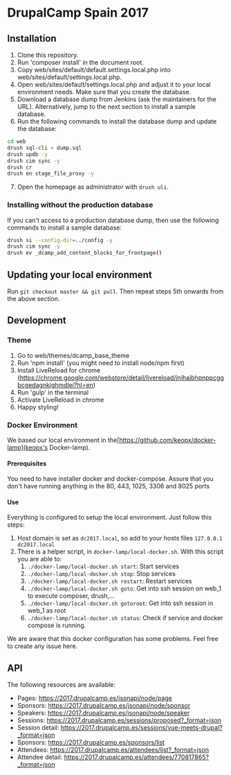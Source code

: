 # DrupalCamp Spain 2017

## Installation
1. Clone this repository.
2. Run 'composer install' in the document root.
3. Copy web/sites/default/default.settings.local.php into
   web/sites/default/settings.local.php.
4. Open web/sites/default/settings.local.php and adjust it
   to your local environment needs. Make sure that you create the database.
5. Download a database dump from Jenkins (ask the maintainers for the URL).
   Alternatively, jump to the next section to install a sample database.
6. Run the following commands to install the database dump and update the
   database:
```bash
cd web
drush sql-cli < dump.sql
drush updb -y
drush cim sync -y
drush cr
drush en stage_file_proxy -y
```
7. Open the homepage as administrator with `drush uli`.

### Installing without the production database
If you can't access to a production database dump, then use the following
commands to install a sample database:

```bash
drush si --config-dir=../config -y
drush cim sync -y
drush ev _dcamp_add_content_blocks_for_frontpage()
```

## Updating your local environment
Run `git checkout master && git pull`. Then repeat steps 5th onwards from the above section.

## Development

### Theme
1. Go to web/themes/dcamp_base_theme
1. Run 'npm install' (you might need to install node/npm first)
1. Install LiveReload for chrome (https://chrome.google.com/webstore/detail/livereload/jnihajbhpnppcggbcgedagnkighmdlei?hl=en)
1. Run 'gulp' in the terminal
1. Activate LiveReload in chrome
1. Happy styling!


### Docker Environment
We based our local environment in the[https://github.com/keopx/docker-lamp](keopx's Docker-lamp).

#### Prerequisites
You need to have installer docker and docker-compose. 
Assure that you don't have running anything in the 80, 443, 1025, 3306 and 8025 ports
#### Use
Everything is configured to setup the local environment. Just follow this steps:

1. Host domain is set as `dc2017.local`, so add to your hosts files `127.0.0.1  dc2017.local`
2. There is a helper script, in `docker-lamp/local-docker.sh`. With this script you are able to:
    1. `./docker-lamp/local-docker.sh start`: Start services
    2. `./docker-lamp/local-docker.sh stop`: Stop services
    3. `./docker-lamp/local-docker.sh restart`: Restart services
    4. `./docker-lamp/local-docker.sh goto`: Get into ssh session on web_1 to execute composer, drush,...
    5. `./docker-lamp/local-docker.sh gotoroot`: Get into ssh session in web_1 as root
    6. `./docker-lamp/local-docker.sh status`: Check if service and docker compose is running.
    
We are aware that this docker configuration has some problems. Feel free to create any issue here. 

## API
The following resources are available:

* Pages: https://2017.drupalcamp.es/jsonapi/node/page
* Sponsors: https://2017.drupalcamp.es/jsonapi/node/sponsor
* Speakers: https://2017.drupalcamp.es/jsonapi/node/speaker
* Sessions: https://2017.drupalcamp.es/sessions/proposed?_format=json
* Session detail: https://2017.drupalcamp.es/sessions/vue-meets-drupal?_format=json
* Sponsors: https://2017.drupalcamp.es/sponsors/list
* Attendees: https://2017.drupalcamp.es/attendees/list?_format=json
* Attendee detail: https://2017.drupalcamp.es/attendees/770817865?_format=json